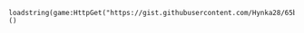     loadstring(game:HttpGet("https://gist.githubusercontent.com/Hynka28/65bb5988ab92eed608d2682ff29ceff5/raw/e9c40057deb0023d78f4d3912349fb1163c95cda/Axoty.lua"))()
